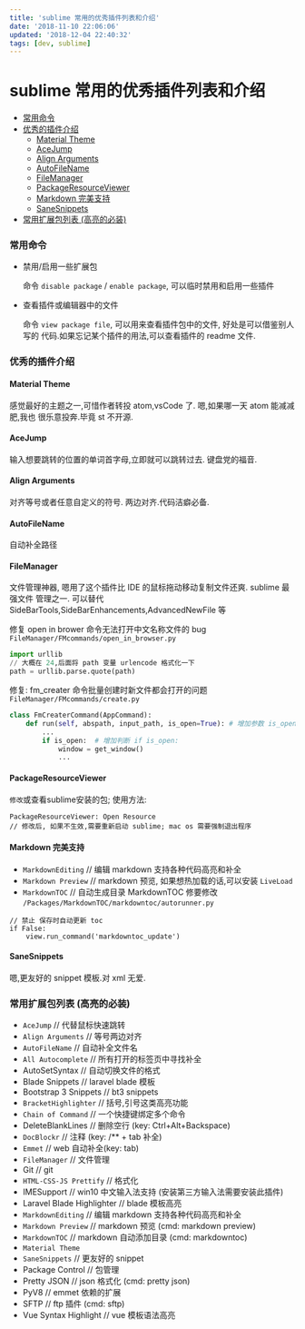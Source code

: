 ```yaml
---
title: 'sublime 常用的优秀插件列表和介绍'
date: '2018-11-10 22:06:06'
updated: '2018-12-04 22:40:32'
tags: [dev, sublime]
---
```

# sublime 常用的优秀插件列表和介绍

<!-- MarkdownTOC -->

- [常用命令](#%E5%B8%B8%E7%94%A8%E5%91%BD%E4%BB%A4)
- [优秀的插件介绍](#%E4%BC%98%E7%A7%80%E7%9A%84%E6%8F%92%E4%BB%B6%E4%BB%8B%E7%BB%8D)
    - [Material Theme](#material-theme)
    - [AceJump](#acejump)
    - [Align Arguments](#align-arguments)
    - [AutoFileName](#autofilename)
    - [FileManager](#filemanager)
    - [PackageResourceViewer](#packageresourceviewer)
    - [Markdown 完美支持](#markdown-%E5%AE%8C%E7%BE%8E%E6%94%AF%E6%8C%81)
    - [SaneSnippets](#sanesnippets)
- [常用扩展包列表 \(高亮的必装\)](#%E5%B8%B8%E7%94%A8%E6%89%A9%E5%B1%95%E5%8C%85%E5%88%97%E8%A1%A8-%E9%AB%98%E4%BA%AE%E7%9A%84%E5%BF%85%E8%A3%85)

<!-- /MarkdownTOC -->

### 常用命令
-   禁用/启用一些扩展包

    命令 `disable package` / `enable package`, 可以临时禁用和启用一些插件

-   查看插件或编辑器中的文件

    命令 `view package file`, 可以用来查看插件包中的文件, 好处是可以借鉴别人写的
    代码.如果忘记某个插件的用法,可以查看插件的 readme 文件.

### 优秀的插件介绍

#### Material Theme
感觉最好的主题之一,可惜作者转投 atom,vsCode 了. 嗯,如果哪一天 atom 能减减肥,我也
很乐意投奔.毕竟 st 不开源.

#### AceJump
输入想要跳转的位置的单词首字母,立即就可以跳转过去. 键盘党的福音.

#### Align Arguments
对齐等号或者任意自定义的符号. 两边对齐.代码洁癖必备.

#### AutoFileName
自动补全路径

#### FileManager
文件管理神器, 嗯用了这个插件比 IDE 的鼠标拖动移动复制文件还爽. sublime 最强文件
管理之一. 可以替代 SideBarTools,SideBarEnhancements,AdvancedNewFile 等

修复 open in brower 命令无法打开中文名称文件的 bug
`FileManager/FMcommands/open_in_browser.py`
```python
import urllib
// 大概在 24,后面将 path 变量 urlencode 格式化一下
path = urllib.parse.quote(path)
```

修复: fm_creater 命令批量创建时新文件都会打开的问题
`FileManager/FMcommands/create.py`
```python
class FmCreaterCommand(AppCommand):
    def run(self, abspath, input_path, is_open=True): # 增加参数 is_open=True
        ...
        if is_open:  # 增加判断 if is_open:
            window = get_window()
            ...
```

#### PackageResourceViewer
`修改`或查看sublime安装的包;
使用方法:
```
PackageResourceViewer: Open Resource
// 修改后, 如果不生效,需要重新启动 sublime; mac os 需要强制退出程序
```

#### Markdown 完美支持
-   `MarkdownEditing` // 编辑 markdown 支持各种代码高亮和补全
-   `Markdown Preview` // markdown 预览, 如果想热加载的话,可以安装 `LiveLoad`
-   `MarkdownTOC` // 自动生成目录
MarkdownTOC 修要修改 `/Packages/MarkdownTOC/markdowntoc/autorunner.py`
```
// 禁止 保存时自动更新 toc
if False:
    view.run_command('markdowntoc_update')
```

#### SaneSnippets
嗯,更友好的 snippet 模板.对 xml 无爱.

### 常用扩展包列表 (高亮的必装)
-   `AceJump` // 代替鼠标快速跳转
-   `Align Arguments` // 等号两边对齐
-   `AutoFileName` // 自动补全文件名
-   `All Autocomplete` // 所有打开的标签页中寻找补全
-   AutoSetSyntax // 自动切换文件的格式
-   Blade Snippets // laravel blade 模板
-   Bootstrap 3 Snippets // bt3 snippets
-   `BracketHighlighter` // 括号,引号这类高亮功能
-   `Chain of Command` // 一个快捷键绑定多个命令
-   DeleteBlankLines // 删除空行 (key: Ctrl+Alt+Backspace)
-   `DocBlockr` // 注释 (key: /** + tab 补全)
-   `Emmet` // web 自动补全(key: tab)
-   `FileManager` // 文件管理
-   Git // git
-   `HTML-CSS-JS Prettify` // 格式化
-   IMESupport // win10 中文输入法支持 (安装第三方输入法需要安装此插件)
-   Laravel Blade Highlighter // blade 模板高亮
-   `MarkdownEditing` // 编辑 markdown 支持各种代码高亮和补全
-   `Markdown Preview` // markdown 预览 (cmd: markdown preview)
-   `MarkdownTOC` // markdown 自动添加目录 (cmd: markdowntoc)
-   `Material Theme`
-   `SaneSnippets` // 更友好的 snippet
-   Package Control // 包管理
-   Pretty JSON // json 格式化 (cmd: pretty json)
-   PyV8 // emmet 依赖的扩展
-   SFTP // ftp 插件 (cmd: sftp)
-   Vue Syntax Highlight // vue 模板语法高亮
